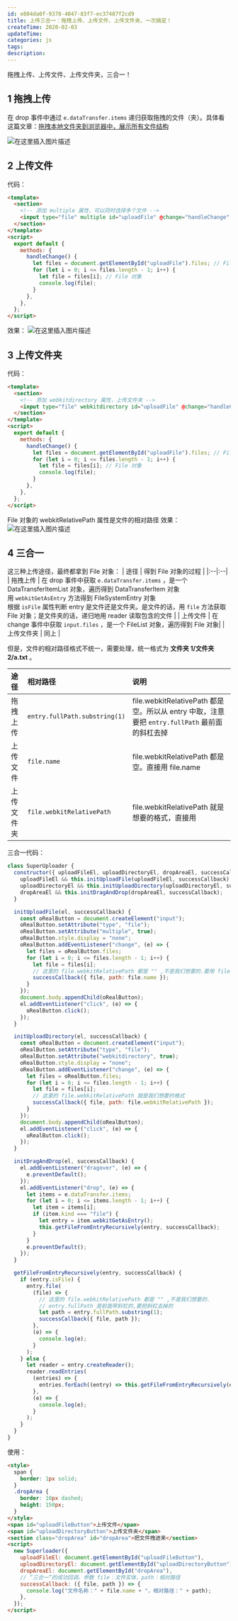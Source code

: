 ```yaml
---
id: e804da0f-9378-4047-83f7-ec37487f2cd9
title: 上传三合一：拖拽上传、上传文件、上传文件夹，一次搞定！
createTime: 2020-02-03
updateTime:
categories: js
tags:
description:
---
```


拖拽上传、上传文件、上传文件夹，三合一！

## 1 拖拽上传

在 drop 事件中通过 `e.dataTransfer.items` 递归获取拖拽的文件（夹）。具体看这篇文章：[拖拽本地文件夹到浏览器中，展示所有文件结构](https://blog.csdn.net/tangran0526/article/details/104108551)

![在这里插入图片描述](../post-assets/23d1811f-aae9-48db-998f-ad90863b0d42.png)

## 2 上传文件

代码：

```html
<template>
  <section>
    <!-- 添加 multiple 属性，可以同时选择多个文件 -->
    <input type="file" multiple id="uploadFile" @change="handleChange" />
  </section>
</template>
<script>
  export default {
    methods: {
      handleChange() {
        let files = document.getElementById("uploadFile").files; // FileList 伪数组对象
        for (let i = 0; i <= files.length - 1; i++) {
          let file = files[i]; // File 对象
          console.log(file);
        }
      },
    },
  };
</script>
```

效果：
![在这里插入图片描述](../post-assets/2afe5d08-e572-434f-bb4b-7362ff4375dd.png)

## 3 上传文件夹

代码：

```html
<template>
  <section>
    <!-- 添加 webkitdirectory 属性，上传文件夹 -->
    <input type="file" webkitdirectory id="uploadFile" @change="handleChange" />
  </section>
</template>
<script>
  export default {
    methods: {
      handleChange() {
        let files = document.getElementById("uploadFile").files; // FileList 伪数组对象
        for (let i = 0; i <= files.length - 1; i++) {
          let file = files[i]; // File 对象
          console.log(file);
        }
      },
    },
  };
</script>
```

File 对象的 webkitRelativePath 属性是文件的相对路径
效果：
![在这里插入图片描述](../post-assets/4d34f513-0b0e-4034-837e-a6a727f456e9.png)

## 4 三合一

这三种上传途径，最终都拿到 File 对象：
| 途径 | 得到 File 对象的过程 |
|:--|:--|
| 拖拽上传 | 在 drop 事件中获取 `e.dataTransfer.items` ，是一个 DataTransferItemList 对象，遍历得到 DataTransferItem 对象 <br> 用 `webkitGetAsEntry` 方法得到 FileSystemEntry 对象<br>根据 `isFile` 属性判断 entry 是文件还是文件夹。是文件的话，用 `file` 方法获取 File 对象；是文件夹的话，递归地用 reader 读取包含的文件 |
| 上传文件 | 在 change 事件中获取 `input.files` ，是一个 FileList 对象，遍历得到 File 对象|
| 上传文件夹 | 同上 |

但是，文件的相对路径格式不统一，需要处理，统一格式为 **文件夹 1/文件夹 2/a.txt** 。

| 途径       | 相对路径                      | 说明                                                                                          |
| :--------- | :---------------------------- | :-------------------------------------------------------------------------------------------- |
| 拖拽上传   | `entry.fullPath.substring(1)` | file.webkitRelativePath 都是空。所以从 entry 中取，注意要把 `entry.fullPath` 最前面的斜杠去掉 |
| 上传文件   | `file.name`                   | file.webkitRelativePath 都是空。直接用 file.name                                              |
| 上传文件夹 | `file.webkitRelativePath`     | file.webkitRelativePath 就是想要的格式，直接用                                                |

三合一代码：

```js
class SuperUploader {
  constructor({ uploadFileEl, uploadDirectoryEl, dropAreaEl, successCallback }) {
    uploadFileEl && this.initUploadFile(uploadFileEl, successCallback);
    uploadDirectoryEl && this.initUploadDirectory(uploadDirectoryEl, successCallback);
    dropAreaEl && this.initDragAndDrop(dropAreaEl, successCallback);
  }

  initUploadFile(el, successCallback) {
    const oRealButton = document.createElement("input");
    oRealButton.setAttribute("type", "file");
    oRealButton.setAttribute("multiple", true);
    oRealButton.style.display = "none";
    oRealButton.addEventListener("change", (e) => {
      let files = oRealButton.files;
      for (let i = 0; i <= files.length - 1; i++) {
        let file = files[i];
        // 这里的 file.webkitRelativePath 都是 "" ,不是我们想要的.要用 file.name
        successCallback({ file, path: file.name });
      }
    });
    document.body.appendChild(oRealButton);
    el.addEventListener("click", (e) => {
      oRealButton.click();
    });
  }

  initUploadDirectory(el, successCallback) {
    const oRealButton = document.createElement("input");
    oRealButton.setAttribute("type", "file");
    oRealButton.setAttribute("webkitdirectory", true);
    oRealButton.style.display = "none";
    oRealButton.addEventListener("change", (e) => {
      let files = oRealButton.files;
      for (let i = 0; i <= files.length - 1; i++) {
        let file = files[i];
        // 这里的 file.webkitRelativePath 就是我们想要的格式
        successCallback({ file, path: file.webkitRelativePath });
      }
    });
    document.body.appendChild(oRealButton);
    el.addEventListener("click", (e) => {
      oRealButton.click();
    });
  }

  initDragAndDrop(el, successCallback) {
    el.addEventListener("dragover", (e) => {
      e.preventDefault();
    });
    el.addEventListener("drop", (e) => {
      let items = e.dataTransfer.items;
      for (let i = 0; i <= items.length - 1; i++) {
        let item = items[i];
        if (item.kind === "file") {
          let entry = item.webkitGetAsEntry();
          this.getFileFromEntryRecursively(entry, successCallback);
        }
      }
      e.preventDefault();
    });
  }

  getFileFromEntryRecursively(entry, successCallback) {
    if (entry.isFile) {
      entry.file(
        (file) => {
          // 这里的 file.webkitRelativePath 都是 "" ,不是我们想要的.
          // entry.fullPath 是前面带斜杠的,要把斜杠去掉的
          let path = entry.fullPath.substring(1);
          successCallback({ file, path });
        },
        (e) => {
          console.log(e);
        }
      );
    } else {
      let reader = entry.createReader();
      reader.readEntries(
        (entries) => {
          entries.forEach((entry) => this.getFileFromEntryRecursively(entry, successCallback));
        },
        (e) => {
          console.log(e);
        }
      );
    }
  }
}
```

使用：

```html
<style>
  span {
    border: 1px solid;
  }
  .dropArea {
    border: 10px dashed;
    height: 150px;
  }
</style>
<span id="uploadFileButton">上传文件</span>
<span id="uploadDirectoryButton">上传文件夹</span>
<section class="dropArea" id="dropArea">把文件拽进来</section>
<script>
  new Superloader({
    uploadFileEl: document.getElementById("uploadFileButton"),
    uploadDirectoryEl: document.getElementById("uploadDirectoryButton"),
    dropAreaEl: document.getElementById("dropArea"),
    // “三合一”的成功回调，参数 file：文件实体，path：相对路径
    successCallback: ({ file, path }) => {
      console.log("文件名称：" + file.name + "，相对路径：" + path);
    },
  });
</script>
```
